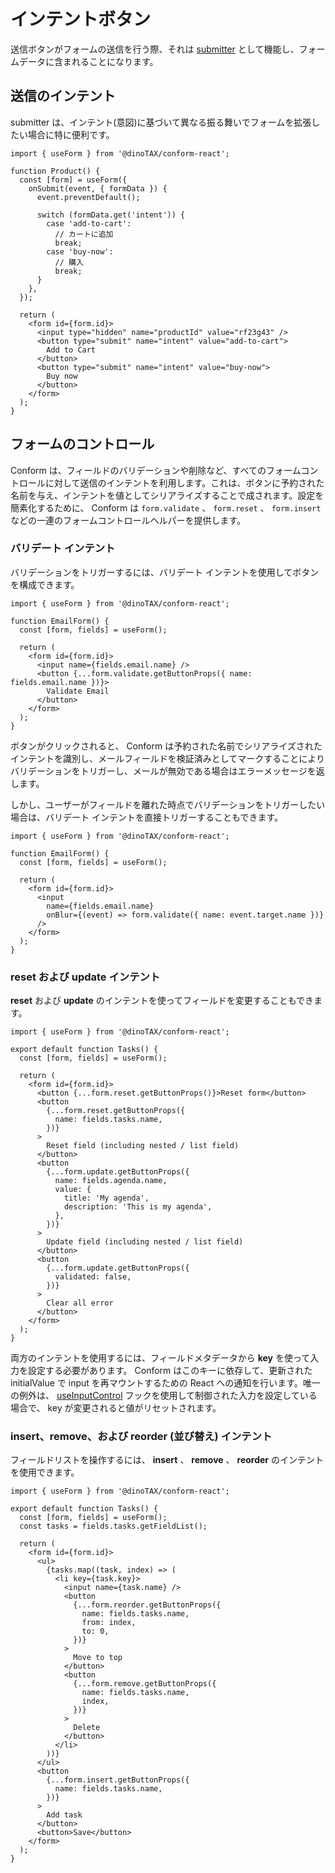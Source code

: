 # インテントボタン

送信ボタンがフォームの送信を行う際、それは [submitter](https://developer.mozilla.org/en-US/docs/Web/API/SubmitEvent/submitter) として機能し、フォームデータに含まれることになります。

## 送信のインテント

submitter は、インテント(意図)に基づいて異なる振る舞いでフォームを拡張したい場合に特に便利です。

```tsx
import { useForm } from '@dinoTAX/conform-react';

function Product() {
  const [form] = useForm({
    onSubmit(event, { formData }) {
      event.preventDefault();

      switch (formData.get('intent')) {
        case 'add-to-cart':
          // カートに追加
          break;
        case 'buy-now':
          // 購入
          break;
      }
    },
  });

  return (
    <form id={form.id}>
      <input type="hidden" name="productId" value="rf23g43" />
      <button type="submit" name="intent" value="add-to-cart">
        Add to Cart
      </button>
      <button type="submit" name="intent" value="buy-now">
        Buy now
      </button>
    </form>
  );
}
```

## フォームのコントロール

Conform は、フィールドのバリデーションや削除など、すべてのフォームコントロールに対して送信のインテントを利用します。これは、ボタンに予約された名前を与え、インテントを値としてシリアライズすることで成されます。設定を簡素化するために、 Conform は `form.validate` 、 `form.reset` 、 `form.insert` などの一連のフォームコントロールヘルパーを提供します。

### バリデート インテント

バリデーションをトリガーするには、バリデート インテントを使用してボタンを構成できます。

```tsx
import { useForm } from '@dinoTAX/conform-react';

function EmailForm() {
  const [form, fields] = useForm();

  return (
    <form id={form.id}>
      <input name={fields.email.name} />
      <button {...form.validate.getButtonProps({ name: fields.email.name })}>
        Validate Email
      </button>
    </form>
  );
}
```

ボタンがクリックされると、 Conform は予約された名前でシリアライズされたインテントを識別し、メールフィールドを検証済みとしてマークすることによりバリデーションをトリガーし、メールが無効である場合はエラーメッセージを返します。

しかし、ユーザーがフィールドを離れた時点でバリデーションをトリガーしたい場合は、バリデート インテントを直接トリガーすることもできます。

```tsx
import { useForm } from '@dinoTAX/conform-react';

function EmailForm() {
  const [form, fields] = useForm();

  return (
    <form id={form.id}>
      <input
        name={fields.email.name}
        onBlur={(event) => form.validate({ name: event.target.name })}
      />
    </form>
  );
}
```

### reset および update インテント

**reset** および **update** のインテントを使ってフィールドを変更することもできます。

```tsx
import { useForm } from '@dinoTAX/conform-react';

export default function Tasks() {
  const [form, fields] = useForm();

  return (
    <form id={form.id}>
      <button {...form.reset.getButtonProps()}>Reset form</button>
      <button
        {...form.reset.getButtonProps({
          name: fields.tasks.name,
        })}
      >
        Reset field (including nested / list field)
      </button>
      <button
        {...form.update.getButtonProps({
          name: fields.agenda.name,
          value: {
            title: 'My agenda',
            description: 'This is my agenda',
          },
        })}
      >
        Update field (including nested / list field)
      </button>
      <button
        {...form.update.getButtonProps({
          validated: false,
        })}
      >
        Clear all error
      </button>
    </form>
  );
}
```

両方のインテントを使用するには、フィールドメタデータから **key** を使って入力を設定する必要があります。 Conform はこのキーに依存して、更新された initialValue で input を再マウントするための React への通知を行います。唯一の例外は、 [useInputControl](./api/react/useInputControl.md) フックを使用して制御された入力を設定している場合で、 key が変更されると値がリセットされます。

### insert、remove、および reorder (並び替え) インテント

フィールドリストを操作するには、 **insert** 、 **remove** 、 **reorder** のインテントを使用できます。

```tsx
import { useForm } from '@dinoTAX/conform-react';

export default function Tasks() {
  const [form, fields] = useForm();
  const tasks = fields.tasks.getFieldList();

  return (
    <form id={form.id}>
      <ul>
        {tasks.map((task, index) => (
          <li key={task.key}>
            <input name={task.name} />
            <button
              {...form.reorder.getButtonProps({
                name: fields.tasks.name,
                from: index,
                to: 0,
              })}
            >
              Move to top
            </button>
            <button
              {...form.remove.getButtonProps({
                name: fields.tasks.name,
                index,
              })}
            >
              Delete
            </button>
          </li>
        ))}
      </ul>
      <button
        {...form.insert.getButtonProps({
          name: fields.tasks.name,
        })}
      >
        Add task
      </button>
      <button>Save</button>
    </form>
  );
}
```
